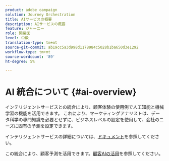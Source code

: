 ```yaml
---
product: adobe campaign
solution: Journey Orchestration
title: AIサービスの概要
description: AIサービスの概要
feature: ジャーニー
role: 開業医
level: 中級
translation-type: tm+mt
source-git-commit: ab19cc5a3d998d1178984c5028b1ba650d3e1292
workflow-type: tm+mt
source-wordcount: '89'
ht-degree: 5%

---
```



# AI 統合について {#ai-overview}

インテリジェントサービスとの統合により、顧客体験の使用例で人工知能と機械学習の機能を活用できます。 これにより、マーケティングアナリストは、データ科学の専門知識を必要とせずに、ビジネスレベルの設定を使用して、会社のニーズに固有の予測を設定できます。

インテリジェントサービスの詳細については、[ドキュメント](https://docs.adobe.com/content/help/en/experience-platform/intelligent-services/home.html)を参照してください。

この統合により、顧客予測を活用できます。[顧客AIの活用](../ai-services/leveraging-customer-ai.md)を参照してください。

<!--* fatigue scores, see [Leveraging Journey AI](../ai-services/leveraging-fatigue-scores.md)-->
